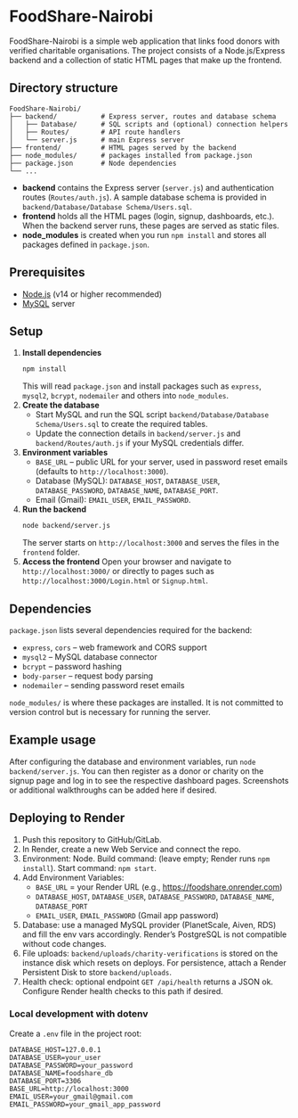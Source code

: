 # FoodShare-Nairobi

FoodShare-Nairobi is a simple web application that links food donors with verified charitable organisations. The project consists of a Node.js/Express backend and a collection of static HTML pages that make up the frontend.

## Directory structure

```
FoodShare-Nairobi/
├── backend/           # Express server, routes and database schema
│   ├── Database/      # SQL scripts and (optional) connection helpers
│   ├── Routes/        # API route handlers
│   └── server.js      # main Express server
├── frontend/          # HTML pages served by the backend
├── node_modules/      # packages installed from package.json
├── package.json       # Node dependencies
└── ...
```

- **backend** contains the Express server (`server.js`) and authentication routes (`Routes/auth.js`). A sample database schema is provided in `backend/Database/Database Schema/Users.sql`.
- **frontend** holds all the HTML pages (login, signup, dashboards, etc.). When the backend server runs, these pages are served as static files.
- **node_modules** is created when you run `npm install` and stores all packages defined in `package.json`.

## Prerequisites

- [Node.js](https://nodejs.org/) (v14 or higher recommended)
- [MySQL](https://www.mysql.com/) server

## Setup

1. **Install dependencies**
   ```bash
   npm install
   ```
   This will read `package.json` and install packages such as `express`, `mysql2`, `bcrypt`, `nodemailer` and others into `node_modules`.
2. **Create the database**
   - Start MySQL and run the SQL script `backend/Database/Database Schema/Users.sql` to create the required tables.
   - Update the connection details in `backend/server.js` and `backend/Routes/auth.js` if your MySQL credentials differ.
3. **Environment variables**
   - `BASE_URL` – public URL for your server, used in password reset emails (defaults to `http://localhost:3000`).
   - Database (MySQL): `DATABASE_HOST`, `DATABASE_USER`, `DATABASE_PASSWORD`, `DATABASE_NAME`, `DATABASE_PORT`.
   - Email (Gmail): `EMAIL_USER`, `EMAIL_PASSWORD`.
4. **Run the backend**
   ```bash
   node backend/server.js
   ```
   The server starts on `http://localhost:3000` and serves the files in the `frontend` folder.
5. **Access the frontend**
   Open your browser and navigate to `http://localhost:3000/` or directly to pages such as `http://localhost:3000/Login.html` or `Signup.html`.

## Dependencies

`package.json` lists several dependencies required for the backend:

- `express`, `cors` – web framework and CORS support
- `mysql2` – MySQL database connector
- `bcrypt` – password hashing
- `body-parser` – request body parsing
- `nodemailer` – sending password reset emails

`node_modules/` is where these packages are installed. It is not committed to version control but is necessary for running the server.

## Example usage

After configuring the database and environment variables, run `node backend/server.js`. You can then register as a donor or charity on the signup page and log in to see the respective dashboard pages. Screenshots or additional walkthroughs can be added here if desired.

## Deploying to Render

1. Push this repository to GitHub/GitLab.
2. In Render, create a new Web Service and connect the repo.
3. Environment: Node. Build command: (leave empty; Render runs `npm install`). Start command: `npm start`.
4. Add Environment Variables:
   - `BASE_URL` = your Render URL (e.g., https://foodshare.onrender.com)
   - `DATABASE_HOST`, `DATABASE_USER`, `DATABASE_PASSWORD`, `DATABASE_NAME`, `DATABASE_PORT`
   - `EMAIL_USER`, `EMAIL_PASSWORD` (Gmail app password)
5. Database: use a managed MySQL provider (PlanetScale, Aiven, RDS) and fill the env vars accordingly. Render’s PostgreSQL is not compatible without code changes.
6. File uploads: `backend/uploads/charity-verifications` is stored on the instance disk which resets on deploys. For persistence, attach a Render Persistent Disk to store `backend/uploads`.
7. Health check: optional endpoint `GET /api/health` returns a JSON ok. Configure Render health checks to this path if desired.

### Local development with dotenv

Create a `.env` file in the project root:

```
DATABASE_HOST=127.0.0.1
DATABASE_USER=your_user
DATABASE_PASSWORD=your_password
DATABASE_NAME=foodshare_db
DATABASE_PORT=3306
BASE_URL=http://localhost:3000
EMAIL_USER=your_gmail@gmail.com
EMAIL_PASSWORD=your_gmail_app_password
```
